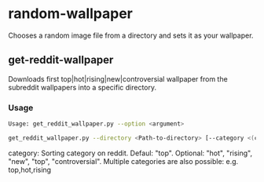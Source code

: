 # random-wallpaper
Chooses a random image file from a directory and sets it as your wallpaper.

## get-reddit-wallpaper
Downloads first top|hot|rising|new|controversial wallpaper from the subreddit wallpapers into a specific directory.

### Usage
``` bash
Usage: get_reddit_wallpaper.py --option <argument>

get_reddit_wallpaper.py --directory <Path-to-directory> [--category <(cat1|cat1,cat2,..)>] [--change_wallpaper <("True"|"False")>]
```

category: Sorting category on reddit. Defaul: "top". Optional: "hot", "rising", "new", "top", "controversial".
          Multiple categories are also possible: e.g. top,hot,rising
